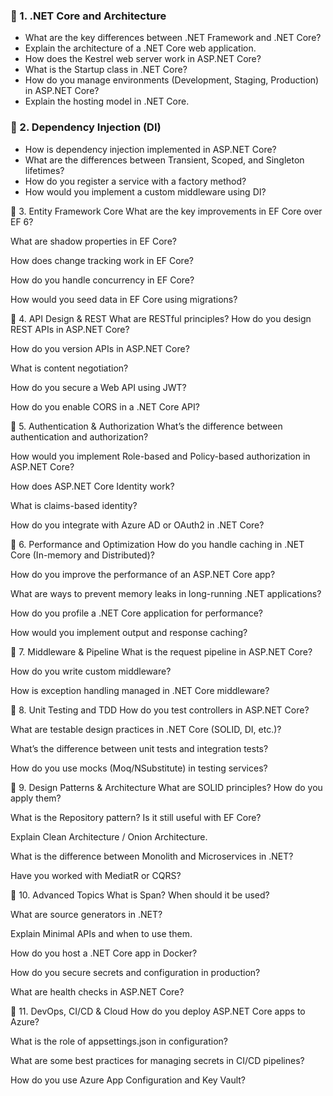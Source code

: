 ### **🔷 1. .NET Core and Architecture**
* What are the key differences between .NET Framework and .NET Core?
* Explain the architecture of a .NET Core web application.
* How does the Kestrel web server work in ASP.NET Core?
* What is the Startup class in .NET Core?
* How do you manage environments (Development, Staging, Production) in ASP.NET Core?
* Explain the hosting model in .NET Core.

### **🔷 2. Dependency Injection (DI)**
* How is dependency injection implemented in ASP.NET Core?
* What are the differences between Transient, Scoped, and Singleton lifetimes?
* How do you register a service with a factory method?
* How would you implement a custom middleware using DI?

🔷 3. Entity Framework Core
What are the key improvements in EF Core over EF 6?

What are shadow properties in EF Core?

How does change tracking work in EF Core?

How do you handle concurrency in EF Core?

How would you seed data in EF Core using migrations?

🔷 4. API Design & REST
What are RESTful principles? How do you design REST APIs in ASP.NET Core?

How do you version APIs in ASP.NET Core?

What is content negotiation?

How do you secure a Web API using JWT?

How do you enable CORS in a .NET Core API?

🔷 5. Authentication & Authorization
What’s the difference between authentication and authorization?

How would you implement Role-based and Policy-based authorization in ASP.NET Core?

How does ASP.NET Core Identity work?

What is claims-based identity?

How do you integrate with Azure AD or OAuth2 in .NET Core?

🔷 6. Performance and Optimization
How do you handle caching in .NET Core (In-memory and Distributed)?

How do you improve the performance of an ASP.NET Core app?

What are ways to prevent memory leaks in long-running .NET applications?

How do you profile a .NET Core application for performance?

How would you implement output and response caching?

🔷 7. Middleware & Pipeline
What is the request pipeline in ASP.NET Core?

How do you write custom middleware?

How is exception handling managed in .NET Core middleware?

🔷 8. Unit Testing and TDD
How do you test controllers in ASP.NET Core?

What are testable design practices in .NET Core (SOLID, DI, etc.)?

What’s the difference between unit tests and integration tests?

How do you use mocks (Moq/NSubstitute) in testing services?

🔷 9. Design Patterns & Architecture
What are SOLID principles? How do you apply them?

What is the Repository pattern? Is it still useful with EF Core?

Explain Clean Architecture / Onion Architecture.

What is the difference between Monolith and Microservices in .NET?

Have you worked with MediatR or CQRS?

🔷 10. Advanced Topics
What is Span<T>? When should it be used?

What are source generators in .NET?

Explain Minimal APIs and when to use them.

How do you host a .NET Core app in Docker?

How do you secure secrets and configuration in production?

What are health checks in ASP.NET Core?

🔷 11. DevOps, CI/CD & Cloud
How do you deploy ASP.NET Core apps to Azure?

What is the role of appsettings.json in configuration?

What are some best practices for managing secrets in CI/CD pipelines?

How do you use Azure App Configuration and Key Vault?